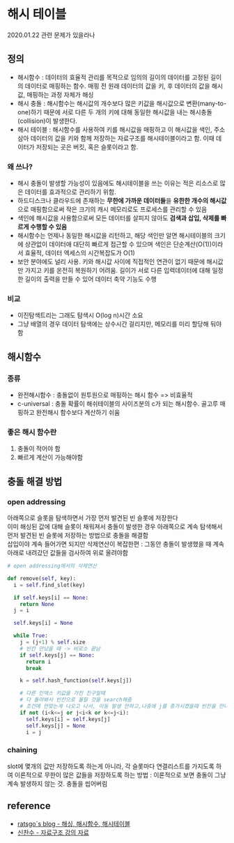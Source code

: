 # 해시 테이블
2020.01.22
관련 문제가 있을라나

## 정의
- 해시함수 : 데이터의 효율적 관리를 목적으로 임의의 길이의 데이터를 고정된 길이의 데이터로 매핑하는 함수. 매핑 전 원래 데이터의 값을 키, 후 데이터의 값을 해시값, 매핑하는 과정 자체가 해싱
- 해시 충돌 : 해시함수는 해시값의 개수보다 많은 키값을 해시값으로 변환(many-to-one)하기 때문에 서로 다른 두 개의 키에 대해 동일한 해시값을 내는 해시충돌(collision)이 발생한다. 
- 해시 테이블 : 해시함수를 사용하여 키를 해시값을 매핑하고 이 해시값을 색인, 주소 삼아 데이터의 값을 키와 함께 저장하는 자료구조를 해시테이블이라고 함. 이때 데이터가 저장되는 곳은 버킷, 혹은 슬롯이라고 함. 

### 왜 쓰나?
- 해시 충돌이 발생할 가능성이 있음에도 해시테이블을 쓰는 이유는 적은 리소스로 많은 데이터를 효과적으로 관리하기 위함.
- 하드디스크나 클라우드에 존재하는 **무한에 가까운 데이터들**을 **유한한 개수의 해시값**으로 매핑함으로써 작은 크기의 캐시 메모리로도 프로세스를 관리할 수 있음
- 색인에 해시값을 사용함으로써 모든 데이터를 살피지 않아도 **검색과 삽입, 삭제를 빠르게 수행할 수 있음**
- 해시함수는 언제나 동일한 해시값을 리턴하고, 해당 색인만 알면 해시테이블의 크기에 상관없이 데이터애 대단히 빠르게 접근할 수 있으며 색인은 단순계산(O(1))이라서 효율적, 데이터 엑세스의 시간복잡도가 O(1)
- 보안 분야에도 널리 사용. 키와 해시값 사이에 직접적인 연관이 없기 때문에 해시값만 가지고 키를 온전히 복원하기 어려움. 길이가 서로 다른 입력데이터에 대해 일정한 길이의 출력을 만들 수 있어 데이터 축약 기능도 수행

### 비교
- 이진탐색트리는 그래도 탐색시 O(log n)시간 소요
- 그냥 배열의 경우 데이터 탐색에는 상수시간 걸리지만, 메모리를 미리 할당해 둬야함

## 해시함수
### 종류
- 완전해시함수 : 충돌없이 원투원으로 매핑하는 해시 함수 => 비효율적
- c-universal : 충돌 확률이 해쉬테이블의 사이즈분의 c가 되는 해시함수. 골고루 매핑하고 완전해시 함수보다 계산하기 쉬움
### 좋은 해시 함수란
1. 충돌이 적어야 함
2. 빠르게 계산이 가능해야함

## 충돌 해결 방법
### open addressing
아래쪽으로 슬롯을 탐색하면서 가장 먼저 발견된 빈 슬롯에 저장한다  
이미 해싱된 값에 대해 슬롯이 채워져서 충돌이 발생한 경우 아래쪽으로 계속 탐색해서 먼저 발견된 빈 슬롯에 저장하는 방법으로 충돌을 해결함  
삽입이야 계속 들어가면 되지만 삭제연산이 복잡한편 : 그동안 충돌이 발생했을 때 계속 아래로 내려갔던 값들을 검사하여 위로 올려야함
```python
# open addressing에서의 삭제연산 

def remove(self, key):
  i = self.find_slot(key)

  if self.keys[i] == None:
    return None
  j = i

  self.keys[i] = None

  while True:
    j = (j+1) % self.size
    # 빈칸 만났을 때 -> 비로소 끝남
    if self.keys[j] == None:
      return i
      break

    k = self.hash_function(self.keys[j])

    # 다른 인덱스 키값을 가진 친구일때
    # 다 돌아봐서 빈칸으로 올릴 것을 search해줌
    # 조건에 안맞는게 나오고 나서, 이동 발생 안하고,나중에 j를 증가시켰을때 빈칸을 만나면 그때 끗
    if not (i<k<=j or j<i<k or k<=j<i):
      self.keys[i] = self.keys[j]
      self.keys[j] = None
      i = j
```

### chaining
slot에 몇개의 값만 저장하도록 하는게 아니라, 각 슬롯마다 연결리스트를 가지도록 하여 이론적으로 무한이 많은 값들을 저장하도록 하는 방법 : 이론적으로 보면 충돌이 그냥 계속 발생하지 않는 것. 충돌을 씹어버림

## reference
- [ratsgo`s blog - 해싱, 해시함수, 해시테이블](https://ratsgo.github.io/data%20structure&algorithm/2017/10/25/hash/)
- [신찬수 - 자료구조 강의 자료](https://hufs.goorm.io/learn/lecture/15634/%EC%9C%B5%EB%B3%B5%ED%95%A9sw-%EC%9E%90%EB%A3%8C%EA%B5%AC%EC%A1%B0-2019-%EC%8B%A0%EC%B0%AC%EC%88%98)